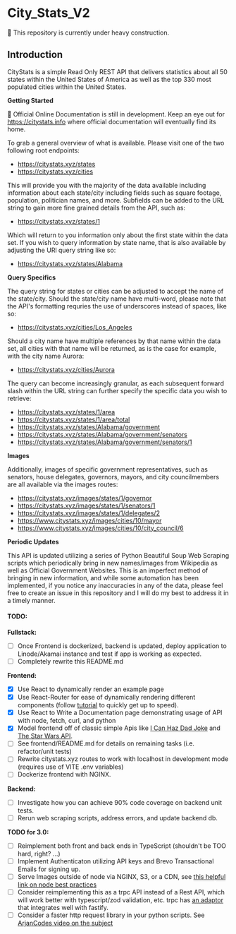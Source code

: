 # City_Stats_V2

:construction: This repository is currently under heavy construction.

## Introduction

CityStats is a simple Read Only REST API that delivers statistics about all 50 states
within the United States of America as well as the top 330 most populated cities
within the United States.

**Getting Started**

:construction: Official Online Documentation is still in development. Keep an
eye out for https://citystats.info where official documentation will eventually
find its home.

To grab a general overview of what is available. Please visit one of the two
following root endpoints:

-   https://citystats.xyz/states
-   https://citystats.xyz/cities

This will provide you with the majority of the data available including
information about each state/city including fields such as square footage,
population, politician names, and more. Subfields can be added to the URL string
to gain more fine grained details from the API, such as:

-   https://citystats.xyz/states/1

Which will return to you information only about the first state within the
data set. If you wish to query information by state name, that is also available
by adjusting the URl query string like so:

-   https://citystats.xyz/states/Alabama

**Query Specifics**

The query string for states or cities can be adjusted to accept the name of the
state/city. Should the state/city name have multi-word, please note that the
API's formatting requries the use of underscores instead of spaces, like so:

-   https://citystats.xyz/cities/Los_Angeles

Should a city name have multiple references by that name within the data set,
all cities with that name will be returned, as is the case for example,
with the city name Aurora:

-   https://citystats.xyz/cities/Aurora

The query can become increasingly granular, as each subsequent forward slash
within the URL string can further specify the specific data you wish to
retrieve:

-   https://citystats.xyz/states/1/area
-   https://citystats.xyz/states/1/area/total
-   https://citystats.xyz/states/Alabama/government
-   https://citystats.xyz/states/Alabama/government/senators
-   https://citystats.xyz/states/Alabama/government/senators/1

**Images**

Additionally, images of specific government representatives, such as senators,
house delegates, governors, mayors, and city councilmembers are all
available via the images routes:

-   https://citystats.xyz/images/states/1/governor
-   https://citystats.xyz/images/states/1/senators/1
-   https://citystats.xyz/images/states/1/delegates/2
-   https://www.citystats.xyz/images/cities/10/mayor
-   https://www.citystats.xyz/images/cities/10/city_council/6

**Periodic Updates**

This API is updated utilizing a series of Python Beautiful Soup Web Scraping
scripts which periodically bring in new names/images from Wikipedia as well as
Official Government Websites. This is an imperfect method of bringing in new
information, and while some automation has been implemented, if you notice any
inaccuracies in any of the data, please feel free to create an issue in this
repository and I will do my best to address it in a timely manner.

#### TODO:

**Fullstack:**

-   [ ] Once Frontend is dockerized, backend is updated, deploy application to
        Linode/Akamai instance and test if app is working as expected.
-   [ ] Completely rewrite this README.md

**Frontend:**

-   [x] Use React to dynamically render an example page
-   [x] Use React-Router for ease of dynamically rendering different components
        (follow [tutorial](https://reactrouter.com/en/main/start/tutorial) to quickly get up to speed).
-   [x] Use React to Write a Documentation page demonstrating usage of API with node, fetch, curl, and python
-   [x] Model frontend off of classic simple Apis like [I Can Haz Dad Joke](https://icanhazdadjoke.com/) and [The Star Wars API](https://swapi.dev/).
-   [ ] See frontend/README.md for details on remaining tasks (i.e.
        refactor/unit tests)
-   [ ] Rewrite citystats.xyz routes to work with localhost in development mode
        (requires use of VITE .env variables)
-   [ ] Dockerize frontend with NGINX.

**Backend:**

-   [ ] Investigate how you can achieve 90% code coverage on backend unit tests.
-   [ ] Rerun web scraping scripts, address errors, and update backend db.

**TODO for 3.0:**

-   [ ] Reimplement both front and back ends in TypeScript (shouldn't be TOO hard,
        right? ...)
-   [ ] Implement Authenticaton utilizing API keys and Brevo Transactional Emails
        for signing up.
-   [ ] Serve Images outside of node via NGINX, S3, or a CDN, see [this helpful link on node best
        practices](https://github.com/goldbergyoni/nodebestpractices#1-project-architecture-practices)
-   [ ] Consider reimplementing this as a trpc API instead of a Rest API, which
        will work better with typescript/zod validation, etc. trpc has [an
        adaptor](https://trpc.io/docs/server/adapters/fastify) that integrates well with fastify.
-   [ ] Consider a faster http request library in your python scripts. See
        [ArjanCodes video on the subject](https://www.youtube.com/watch?v=OPyoXx0yA0I&pp=ygUKYXJqYW5jb2Rlcw%3D%3D)
